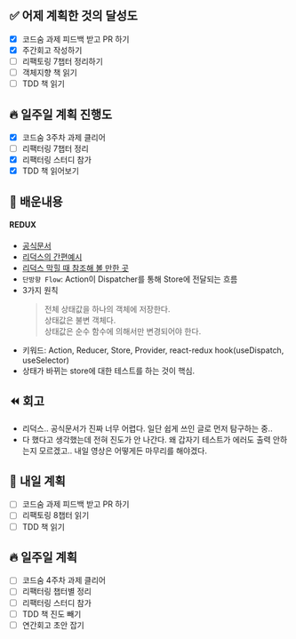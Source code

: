 ## ✅ 어제 계획한 것의 달성도

- [x] 코드숨 과제 피드백 받고 PR 하기
- [x] 주간회고 작성하기
- [ ] 리팩토링 7챕터 정리하기
- [ ] 객체지향 책 읽기
- [ ] TDD 책 읽기

## 🔥 일주일 계획 진행도

- [x] 코드숨 3주차 과제 클리어
- [ ] 리팩터링 7챕터 정리
- [x] 리팩터링 스터디 참가
- [x] TDD 책 읽어보기

## 💬 배운내용

#### REDUX
- [공식문서](https://haruair.github.io/flux/docs/overview.html)
- [리덕스의 간편예시](https://velopert.com/3528)
- [리덕스 막힐 때 참조해 볼 만한 곳](https://react.vlpt.us/redux/01-keywords.html)
- `단방향 Flow`: Action이 Dispatcher를 통해 Store에 전달되는 흐름
- 3가지 원칙
  > 전체 상태값을 하나의 객체에 저장한다.<br>
  > 상태값은 불변 객체다.<br>
  > 상태값은 순수 함수에 의해서만 변경되어야 한다.<br>
- 키워드: Action, Reducer, Store, Provider, react-redux hook(useDispatch, useSelector)
- 상태가 바뀌는 store에 대한 테스트를 하는 것이 핵심.

## ⏪ 회고

- 리덕스.. 공식문서가 진짜 너무 어렵다. 일단 쉽게 쓰인 글로 먼저 탐구하는 중..
- 다 했다고 생각했는데 전혀 진도가 안 나간다. 왜 갑자기 테스트가 에러도 출력 안하는지 모르겠고.. 내일 영상은 어떻게든 마무리를 해야겠다. 

## 🔰 내일 계획
- [ ] 코드숨 과제 피드백 받고 PR 하기
- [ ] 리팩토링 8챕터 읽기
- [ ] TDD 책 읽기

## 🔥 일주일 계획
- [ ] 코드숨 4주차 과제 클리어
- [ ] 리팩터링 챕터별 정리
- [ ] 리팩터링 스터디 참가
- [ ] TDD 책 진도 빼기
- [ ] 연간회고 초안 잡기
